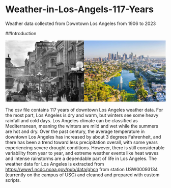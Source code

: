 # Weather-in-Los-Angels-117-Years
Weather data collected from Downtown Los Angeles from 1906 to 2023

##Introduction

![](img/dtla_history.png)

The csv file contains 117 years of downtown Los Angeles weather data. 
For the most part, Los Angeles is dry and warm, but winters see some 
heavy rainfall and cold days. Los Angeles climate can be classified as 
Mediterranean, meaning the winters are mild and wet while the summers 
are hot and dry. Over the past century, the average temperature in 
downtown Los Angeles has increased by about 3 degrees Fahrenheit, 
and there has been a trend toward less precipitation overall, with 
some years experiencing severe drought conditions. However, there is 
still considerable variability from year to year, and extreme weather 
events like heat waves and intense rainstorms are a dependable part of life in Los Angeles. 
The weather data for Los Angeles is extracted from https://www1.ncdc.noaa.gov/pub/data/ghcn from 
station USW00093134 (currently on the campus of USC) and cleaned  and prepared with custom scripts. 

